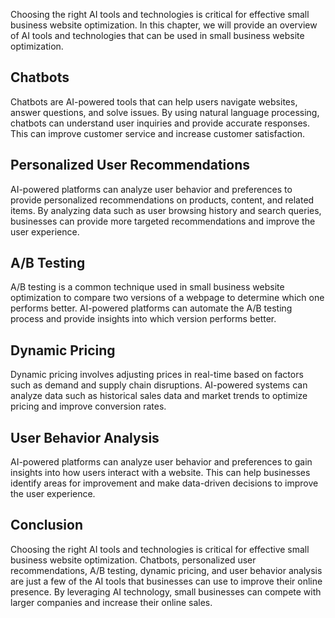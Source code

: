 
Choosing the right AI tools and technologies is critical for effective small business website optimization. In this chapter, we will provide an overview of AI tools and technologies that can be used in small business website optimization.

Chatbots
--------

Chatbots are AI-powered tools that can help users navigate websites, answer questions, and solve issues. By using natural language processing, chatbots can understand user inquiries and provide accurate responses. This can improve customer service and increase customer satisfaction.

Personalized User Recommendations
---------------------------------

AI-powered platforms can analyze user behavior and preferences to provide personalized recommendations on products, content, and related items. By analyzing data such as user browsing history and search queries, businesses can provide more targeted recommendations and improve the user experience.

A/B Testing
-----------

A/B testing is a common technique used in small business website optimization to compare two versions of a webpage to determine which one performs better. AI-powered platforms can automate the A/B testing process and provide insights into which version performs better.

Dynamic Pricing
---------------

Dynamic pricing involves adjusting prices in real-time based on factors such as demand and supply chain disruptions. AI-powered systems can analyze data such as historical sales data and market trends to optimize pricing and improve conversion rates.

User Behavior Analysis
----------------------

AI-powered platforms can analyze user behavior and preferences to gain insights into how users interact with a website. This can help businesses identify areas for improvement and make data-driven decisions to improve the user experience.

Conclusion
----------

Choosing the right AI tools and technologies is critical for effective small business website optimization. Chatbots, personalized user recommendations, A/B testing, dynamic pricing, and user behavior analysis are just a few of the AI tools that businesses can use to improve their online presence. By leveraging AI technology, small businesses can compete with larger companies and increase their online sales.
